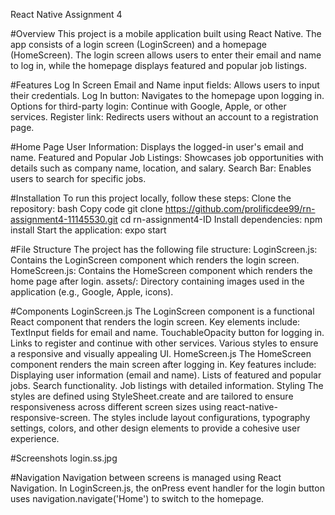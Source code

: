 React Native Assignment 4


#Overview
This project is a mobile application built using React Native. The app consists of a login screen (LoginScreen) and a homepage (HomeScreen). The login screen allows users to enter their email and name to log in, while the homepage displays featured and popular job listings.


#Features
Log In Screen
Email and Name input fields: Allows users to input their credentials.
Log In button: Navigates to the homepage upon logging in.
Options for third-party login: Continue with Google, Apple, or other services.
Register link: Redirects users without an account to a registration page.

#Home Page
User Information: Displays the logged-in user's email and name.
Featured and Popular Job Listings: Showcases job opportunities with details such as company name, location, and salary.
Search Bar: Enables users to search for specific jobs.

#Installation
To run this project locally, follow these steps:
Clone the repository:
bash
Copy code
git clone https://github.com/prolificdee99/rn-assignment4-11145530.git
cd rn-assignment4-ID
Install dependencies:
npm install
Start the application:
expo start


#File Structure
The project has the following file structure:
LoginScreen.js: Contains the LoginScreen component which renders the login screen.
HomeScreen.js: Contains the HomeScreen component which renders the home page after login.
assets/: Directory containing images used in the application (e.g., Google, Apple, icons).


#Components
LoginScreen.js
The LoginScreen component is a functional React component that renders the login screen. Key elements include:
TextInput fields for email and name.
TouchableOpacity button for logging in.
Links to register and continue with other services.
Various styles to ensure a responsive and visually appealing UI.
HomeScreen.js
The HomeScreen component renders the main screen after logging in. Key features include:
Displaying user information (email and name).
Lists of featured and popular jobs.
Search functionality.
Job listings with detailed information.
Styling
The styles are defined using StyleSheet.create and are tailored to ensure responsiveness across different screen sizes using react-native-responsive-screen. The styles include layout configurations, typography settings, colors, and other design elements to provide a cohesive user experience.

#Screenshots
login.ss.jpg 


<!-- Include screenshots of the application here -->


#Navigation
Navigation between screens is managed using React Navigation. In LoginScreen.js, the onPress event handler for the login button uses navigation.navigate('Home') to switch to the homepage.
